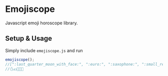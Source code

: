# Emojiscope

Javascript emoji horoscope library.

## Setup & Usage

Simply include `emojiscope.js` and run

```js
emojiscope();
//[":last_quarter_moon_with_face:", ":euro:", ":saxophone:", ":small_red_triangle:", ":green_heart:"]
//🌜️💶🎷🔺💚
```
